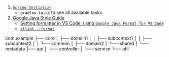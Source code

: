 1. [`Spring Initializr`](https://start.spring.io/#!type=gradle-project-kotlin&language=java&platformVersion=3.5.0-M2&packaging=jar&jvmVersion=23&groupId=com.example&artifactId=mistakes&name=mistakes&description=A%20practical%20project%20for%20implementing%20concepts%20from%20the%20book%20'100%20Java%20Mistakes%20and%20How%20to%20Avoid%20Them'&packageName=com.example.mistakes&dependencies=web,devtools,configuration-processor,lombok,restdocs)
   - `gradlew tasks` to see all available tasks
2. [Google Java Style Guide](https://google.github.io/styleguide/javaguide.html)
   - [Setting formatter in VS Code: using `Google Java Format for VS Code`](https://github.com/google/google-java-format?tab=readme-ov-file#third-party-integrations)
   - [`ktlint --format`](https://github.com/pinterest/ktlint?tab=readme-ov-file#quick-start)


com.example
  ├── core
  │   ├── domain1
  │   │   ├── subcontext1
  │   │   ├── subcontext2
  │   │   └── common
  │   ├── domain2
  │   └── shared
  │       └── metadata
  ├── api
  │   ├── controller
  │   └── service
  └── util


